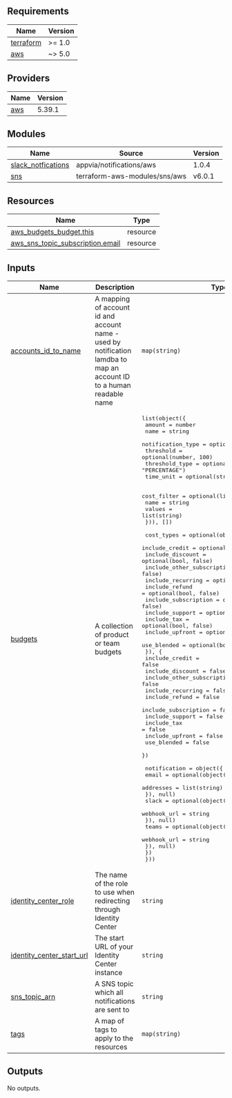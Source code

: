 <!-- BEGIN_TF_DOCS -->
## Requirements

| Name | Version |
|------|---------|
| <a name="requirement_terraform"></a> [terraform](#requirement\_terraform) | >= 1.0 |
| <a name="requirement_aws"></a> [aws](#requirement\_aws) | ~> 5.0 |

## Providers

| Name | Version |
|------|---------|
| <a name="provider_aws"></a> [aws](#provider\_aws) | 5.39.1 |

## Modules

| Name | Source | Version |
|------|--------|---------|
| <a name="module_slack_notfications"></a> [slack\_notfications](#module\_slack\_notfications) | appvia/notifications/aws | 1.0.4 |
| <a name="module_sns"></a> [sns](#module\_sns) | terraform-aws-modules/sns/aws | v6.0.1 |

## Resources

| Name | Type |
|------|------|
| [aws_budgets_budget.this](https://registry.terraform.io/providers/hashicorp/aws/latest/docs/resources/budgets_budget) | resource |
| [aws_sns_topic_subscription.email](https://registry.terraform.io/providers/hashicorp/aws/latest/docs/resources/sns_topic_subscription) | resource |

## Inputs

| Name | Description | Type | Default | Required |
|------|-------------|------|---------|:--------:|
| <a name="input_accounts_id_to_name"></a> [accounts\_id\_to\_name](#input\_accounts\_id\_to\_name) | A mapping of account id and account name - used by notification lamdba to map an account ID to a human readable name | `map(string)` | n/a | yes |
| <a name="input_budgets"></a> [budgets](#input\_budgets) | A collection of product or team budgets | <pre>list(object({<br>    amount            = number<br>    name              = string<br>    notification_type = optional(string, "ACTUAL")<br>    threshold         = optional(number, 100)<br>    threshold_type    = optional(string, "PERCENTAGE")<br>    time_unit         = optional(string, "MONTHLY")<br><br>    cost_filter = optional(list(object({<br>      name   = string<br>      values = list(string)<br>    })), [])<br><br>    cost_types = optional(object({<br>      include_credit             = optional(bool, false)<br>      include_discount           = optional(bool, false)<br>      include_other_subscription = optional(bool, false)<br>      include_recurring          = optional(bool, false)<br>      include_refund             = optional(bool, false)<br>      include_subscription       = optional(bool, false)<br>      include_support            = optional(bool, false)<br>      include_tax                = optional(bool, false)<br>      include_upfront            = optional(bool, false)<br>      use_blended                = optional(bool, false)<br>      }), {<br>      include_credit             = false<br>      include_discount           = false<br>      include_other_subscription = false<br>      include_recurring          = false<br>      include_refund             = false<br>      include_subscription       = false<br>      include_support            = false<br>      include_tax                = false<br>      include_upfront            = false<br>      use_blended                = false<br>    })<br><br>    notification = object({<br>      email = optional(object({<br>        addresses = list(string)<br>      }), null)<br>      slack = optional(object({<br>        webhook_url = string<br>      }), null)<br>      teams = optional(object({<br>        webhook_url = string<br>      }), null)<br>    })<br>  }))</pre> | `[]` | no |
| <a name="input_identity_center_role"></a> [identity\_center\_role](#input\_identity\_center\_role) | The name of the role to use when redirecting through Identity Center | `string` | `null` | no |
| <a name="input_identity_center_start_url"></a> [identity\_center\_start\_url](#input\_identity\_center\_start\_url) | The start URL of your Identity Center instance | `string` | `null` | no |
| <a name="input_sns_topic_arn"></a> [sns\_topic\_arn](#input\_sns\_topic\_arn) | A SNS topic which all notifications are sent to | `string` | `""` | no |
| <a name="input_tags"></a> [tags](#input\_tags) | A map of tags to apply to the resources | `map(string)` | `{}` | no |

## Outputs

No outputs.
<!-- END_TF_DOCS -->